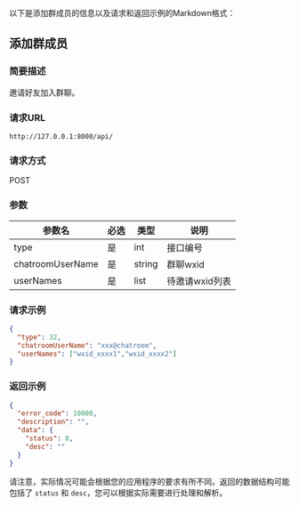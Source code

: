 以下是添加群成员的信息以及请求和返回示例的Markdown格式：

## 添加群成员

### 简要描述

邀请好友加入群聊。

### 请求URL

```
http://127.0.0.1:8000/api/
```

### 请求方式

POST

### 参数

| 参数名           | 必选 | 类型   | 说明               |
| ---------------- | ---- | ------ | ------------------ |
| type             | 是   | int    | 接口编号           |
| chatroomUserName | 是   | string | 群聊wxid           |
| userNames        | 是   | list   | 待邀请wxid列表     |

### 请求示例

```json
{
  "type": 32,
  "chatroomUserName": "xxx@chatroom",
  "userNames": ["wxid_xxxx1","wxid_xxxx2"]
}
```

### 返回示例

```json
{
  "error_code": 10000,
  "description": "",
  "data": {
    "status": 0,
    "desc": ""
  }
}
```

请注意，实际情况可能会根据您的应用程序的要求有所不同。返回的数据结构可能包括了 `status` 和 `desc`，您可以根据实际需要进行处理和解析。